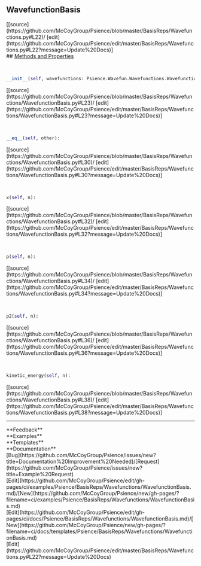 ## <a id="Psience.BasisReps.Wavefunctions.WavefunctionBasis">WavefunctionBasis</a> 

<div class="docs-source-link" markdown="1">
[[source](https://github.com/McCoyGroup/Psience/blob/master/BasisReps/Wavefunctions.py#L22)/
[edit](https://github.com/McCoyGroup/Psience/edit/master/BasisReps/Wavefunctions.py#L22?message=Update%20Docs)]
</div>









<div class="collapsible-section">
 <div class="collapsible-section collapsible-section-header" markdown="1">
## <a class="collapse-link" data-toggle="collapse" href="#methods" markdown="1"> Methods and Properties</a> <a class="float-right" data-toggle="collapse" href="#methods"><i class="fa fa-chevron-down"></i></a>
 </div>
 <div class="collapsible-section collapsible-section-body collapse show" id="methods" markdown="1">
 
<a id="Psience.BasisReps.Wavefunctions.WavefunctionBasis.__init__" class="docs-object-method">&nbsp;</a> 
```python
__init__(self, wavefunctions: Psience.Wavefun.Wavefunctions.Wavefunctions): 
```
<div class="docs-source-link" markdown="1">
[[source](https://github.com/McCoyGroup/Psience/blob/master/BasisReps/Wavefunctions/WavefunctionBasis.py#L23)/
[edit](https://github.com/McCoyGroup/Psience/edit/master/BasisReps/Wavefunctions/WavefunctionBasis.py#L23?message=Update%20Docs)]
</div>


<a id="Psience.BasisReps.Wavefunctions.WavefunctionBasis.__eq__" class="docs-object-method">&nbsp;</a> 
```python
__eq__(self, other): 
```
<div class="docs-source-link" markdown="1">
[[source](https://github.com/McCoyGroup/Psience/blob/master/BasisReps/Wavefunctions/WavefunctionBasis.py#L30)/
[edit](https://github.com/McCoyGroup/Psience/edit/master/BasisReps/Wavefunctions/WavefunctionBasis.py#L30?message=Update%20Docs)]
</div>


<a id="Psience.BasisReps.Wavefunctions.WavefunctionBasis.x" class="docs-object-method">&nbsp;</a> 
```python
x(self, n): 
```
<div class="docs-source-link" markdown="1">
[[source](https://github.com/McCoyGroup/Psience/blob/master/BasisReps/Wavefunctions/WavefunctionBasis.py#L32)/
[edit](https://github.com/McCoyGroup/Psience/edit/master/BasisReps/Wavefunctions/WavefunctionBasis.py#L32?message=Update%20Docs)]
</div>


<a id="Psience.BasisReps.Wavefunctions.WavefunctionBasis.p" class="docs-object-method">&nbsp;</a> 
```python
p(self, n): 
```
<div class="docs-source-link" markdown="1">
[[source](https://github.com/McCoyGroup/Psience/blob/master/BasisReps/Wavefunctions/WavefunctionBasis.py#L34)/
[edit](https://github.com/McCoyGroup/Psience/edit/master/BasisReps/Wavefunctions/WavefunctionBasis.py#L34?message=Update%20Docs)]
</div>


<a id="Psience.BasisReps.Wavefunctions.WavefunctionBasis.p2" class="docs-object-method">&nbsp;</a> 
```python
p2(self, n): 
```
<div class="docs-source-link" markdown="1">
[[source](https://github.com/McCoyGroup/Psience/blob/master/BasisReps/Wavefunctions/WavefunctionBasis.py#L36)/
[edit](https://github.com/McCoyGroup/Psience/edit/master/BasisReps/Wavefunctions/WavefunctionBasis.py#L36?message=Update%20Docs)]
</div>


<a id="Psience.BasisReps.Wavefunctions.WavefunctionBasis.kinetic_energy" class="docs-object-method">&nbsp;</a> 
```python
kinetic_energy(self, n): 
```
<div class="docs-source-link" markdown="1">
[[source](https://github.com/McCoyGroup/Psience/blob/master/BasisReps/Wavefunctions/WavefunctionBasis.py#L38)/
[edit](https://github.com/McCoyGroup/Psience/edit/master/BasisReps/Wavefunctions/WavefunctionBasis.py#L38?message=Update%20Docs)]
</div>
 </div>
</div>












---


<div markdown="1" class="text-secondary">
<div class="container">
  <div class="row">
   <div class="col" markdown="1">
**Feedback**   
</div>
   <div class="col" markdown="1">
**Examples**   
</div>
   <div class="col" markdown="1">
**Templates**   
</div>
   <div class="col" markdown="1">
**Documentation**   
</div>
   <div class="col" markdown="1">
   
</div>
   <div class="col" markdown="1">
   
</div>
   <div class="col" markdown="1">
   
</div>
</div>
  <div class="row">
   <div class="col" markdown="1">
[Bug](https://github.com/McCoyGroup/Psience/issues/new?title=Documentation%20Improvement%20Needed)/[Request](https://github.com/McCoyGroup/Psience/issues/new?title=Example%20Request)   
</div>
   <div class="col" markdown="1">
[Edit](https://github.com/McCoyGroup/Psience/edit/gh-pages/ci/examples/Psience/BasisReps/Wavefunctions/WavefunctionBasis.md)/[New](https://github.com/McCoyGroup/Psience/new/gh-pages/?filename=ci/examples/Psience/BasisReps/Wavefunctions/WavefunctionBasis.md)   
</div>
   <div class="col" markdown="1">
[Edit](https://github.com/McCoyGroup/Psience/edit/gh-pages/ci/docs/Psience/BasisReps/Wavefunctions/WavefunctionBasis.md)/[New](https://github.com/McCoyGroup/Psience/new/gh-pages/?filename=ci/docs/templates/Psience/BasisReps/Wavefunctions/WavefunctionBasis.md)   
</div>
   <div class="col" markdown="1">
[Edit](https://github.com/McCoyGroup/Psience/edit/master/BasisReps/Wavefunctions.py#L22?message=Update%20Docs)   
</div>
   <div class="col" markdown="1">
   
</div>
   <div class="col" markdown="1">
   
</div>
   <div class="col" markdown="1">
   
</div>
</div>
</div>
</div>